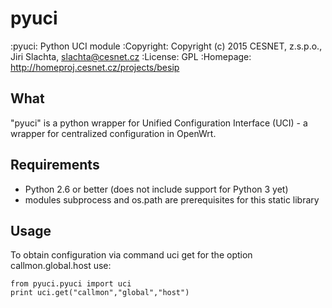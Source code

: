 pyuci
========

:pyuci: Python UCI module
:Copyright: Copyright (c) 2015 CESNET, z.s.p.o., Jiri Slachta, slachta@cesnet.cz
:License: GPL
:Homepage: http://homeproj.cesnet.cz/projects/besip

What
----

"pyuci" is a python wrapper for Unified Configuration Interface (UCI) - a wrapper
for centralized configuration in OpenWrt.

Requirements
------------

  - Python 2.6 or better (does not include support for Python 3 yet)
  - modules subprocess and os.path are prerequisites for this static library

Usage
-----

To obtain configuration via command uci get for the option callmon.global.host use:

	from pyuci.pyuci import uci
	print uci.get("callmon","global","host")